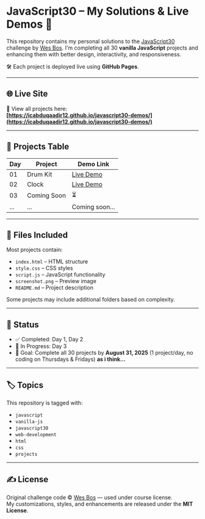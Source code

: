 # JavaScript30 – My Solutions & Live Demos 🚀

This repository contains my personal solutions to the [JavaScript30](https://javascript30.com) challenge by [Wes Bos](https://wesbos.com). I'm completing all 30 **vanilla JavaScript** projects and enhancing them with better design, interactivity, and responsiveness.

🛠️ Each project is deployed live using **GitHub Pages**.

---

## 🌐 Live Site

📍 View all projects here:  
**[https://icabduqaadir12.github.io/javascript30-demos/](https://icabduqaadir12.github.io/javascript30-demos/)**

---

## 📅 Projects Table

| Day | Project   | Demo Link                                                                 |
|-----|-----------|---------------------------------------------------------------------------|
| 01  | Drum Kit  | [Live Demo](https://icabduqaadir12.github.io/javascript30-demos/01-drum-kit/) |
| 02  | Clock     | [Live Demo](https://icabduqaadir12.github.io/javascript30-demos/02-clock/)    |
| 03  | Coming Soon | ⏳ |
| ... | ...       | Coming soon...                                                            |

---

## 📁 Files Included

Most projects contain:

- `index.html` – HTML structure
- `style.css` – CSS styles
- `script.js` – JavaScript functionality
- `screenshot.png` – Preview image
- `README.md` – Project description

Some projects may include additional folders based on complexity.

---

## 📌 Status

- ✅ Completed: Day 1, Day 2  
- 🔄 In Progress: Day 3  
- 🎯 Goal: Complete all 30 projects by **August 31, 2025** (1 project/day, no coding on Thursdays & Fridays)  **as i think...**


---

## 🏷️ Topics

This repository is tagged with:

- `javascript`
- `vanilla-js`
- `javascript30`
- `web-development`
- `html`
- `css`
- `projects`

---

## ✍️ License

Original challenge code © [Wes Bos](https://wesbos.com) — used under course license.  
My customizations, styles, and enhancements are released under the **MIT License**.
